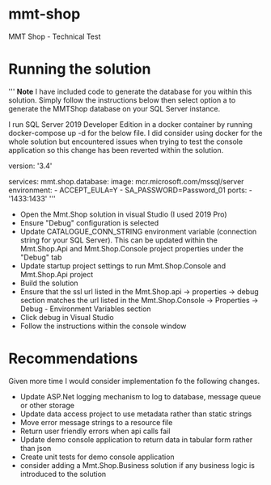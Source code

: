 # mmt-shop
MMT Shop - Technical Test

# Running the solution
'''
**Note**
I have included code to generate the database for you within this solution.  Simply follow the instructions below then select option a to generate the MMTShop database on your SQL Server instance.

I run SQL Server 2019 Developer Edition in a docker container by running docker-compose up -d for the below file.  I did consider using docker for the whole solution but encountered issues when trying to test the console application so this change has been reverted within the solution.

version: '3.4'

services:
  mmt.shop.database:
    image: mcr.microsoft.com/mssql/server
    environment:
      - ACCEPT_EULA=Y
      - SA_PASSWORD=Password_01
    ports:
      - '1433:1433'
'''

- Open the Mmt.Shop solution in visual Studio (I used 2019 Pro)
- Ensure "Debug" configuration is selected
- Update CATALOGUE_CONN_STRING environment variable (connection string for your SQL Server).  This can be updated within the Mmt.Shop.Api and Mmt.Shop.Console project properties under the "Debug" tab
- Update startup project settings to run Mmt.Shop.Console and Mmt.Shop.Api project
- Build the solution
- Ensure that the ssl url listed in the Mmt.Shop.api -> properties -> debug section matches the url listed in the Mmt.Shop.Console -> Properties -> Debug - Environment Variables section
- Click debug in Visual Studio
- Follow the instructions within the console window

# Recommendations

Given more time I would consider implementation fo the following changes.

- Update ASP.Net logging mechanism to log to database, message queue or other storage
- Update data access project to use metadata rather than static strings
- Move error message strings to a resource file
- Return user friendly errors when api calls fail
- Update demo console application to return data in tabular form rather than json
- Create unit tests for demo console application
- consider adding a Mmt.Shop.Business solution if any business logic is introduced to the solution

